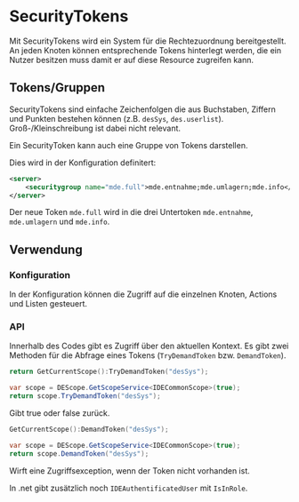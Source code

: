 # SecurityTokens

Mit SecurityTokens wird ein System für die Rechtezuordnung bereitgestellt. An jeden 
Knoten können entsprechende Tokens hinterlegt werden, die ein Nutzer besitzen muss
damit er auf diese Resource zugreifen kann.

## Tokens/Gruppen

SecurityTokens sind einfache Zeichenfolgen die aus Buchstaben, Ziffern und Punkten 
bestehen können (z.B. `desSys`, `des.userlist`). Groß-/Kleinschreibung ist dabei
nicht relevant.

Ein SecurityToken kann auch eine Gruppe von Tokens darstellen.

Dies wird in der Konfiguration definitert:

```xml
<server>
	<securitygroup name="mde.full">mde.entnahme;mde.umlagern;mde.info</securitygroup>
</server>
```

Der neue Token `mde.full` wird in die drei Untertoken `mde.entnahme`, `mde.umlagern` 
und `mde.info`.

## Verwendung

### Konfiguration

In der Konfiguration können die Zugriff auf die einzelnen Knoten, Actions und Listen gesteuert.

### API

Innerhalb des Codes gibt es Zugriff über den aktuellen Kontext. Es gibt
zwei Methoden für die Abfrage eines Tokens (`TryDemandToken` bzw. `DemandToken`).

```Lua
return GetCurrentScope():TryDemandToken("desSys");
```
```C#
var scope = DEScope.GetScopeService<IDECommonScope>(true);
return scope.TryDemandToken("desSys");
```
Gibt true oder false zurück.

```Lua
GetCurrentScope():DemandToken("desSys");
```
```C#
var scope = DEScope.GetScopeService<IDECommonScope>(true);
return scope.DemandToken("desSys");
```
Wirft eine Zugriffsexception, wenn der Token nicht vorhanden ist.

In .net gibt zusätzlich noch `IDEAuthentificatedUser` mit `IsInRole`.

